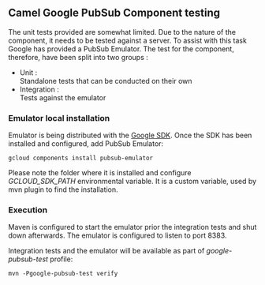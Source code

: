 ## Camel Google PubSub Component testing

The unit tests provided are somewhat limited.
Due to the nature of the component, it needs to be tested against a server. To assist with this task Google has provided
a PubSub Emulator. The test for the component, therefore, have been split into two groups :

* Unit : <br>
  Standalone tests that can be conducted on their own
* Integration : <br>
  Tests against the emulator

### Emulator local installation

Emulator is being distributed with the [Google SDK](https://cloud.google.com/sdk/).
Once the SDK has been installed and configured, add PubSub Emulator:

```
gcloud components install pubsub-emulator
```

Please note the folder where it is installed and configure _GCLOUD_SDK_PATH_ environmental variable.
It is a custom variable, used by mvn plugin to find the installation.


### Execution

Maven is configured to start the emulator prior the integration tests and shut down afterwards.
The emulator is configured to listen to port 8383.

Integration tests and the emulator will be available as part of _google-pubsub-test_ profile:

```
mvn -Pgoogle-pubsub-test verify
```



